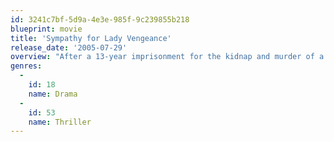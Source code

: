 ```yaml
---
id: 3241c7bf-5d9a-4e3e-985f-9c239855b218
blueprint: movie
title: 'Sympathy for Lady Vengeance'
release_date: '2005-07-29'
overview: "After a 13-year imprisonment for the kidnap and murder of a 6 year old boy, beautiful Lee Guem-ja starts seeking revenge on the man that was really responsible for the boy's death. With the help of fellow inmates and reunited with her daughter, she gets closer and closer to her goal. But will her actions lead to the relief she seeks?"
genres:
  -
    id: 18
    name: Drama
  -
    id: 53
    name: Thriller
---
```


